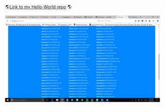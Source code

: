 
:earth_americas:[Link to my Hello-World repo](https://github.com/corinnchilds/hello-world.git) :earth_americas:

![Git-It desktop app image](images/Git-It-desktop-app.png)

